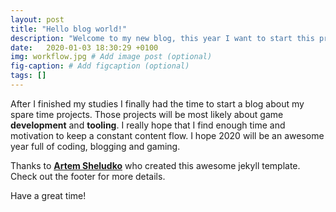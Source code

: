 ```yaml
---
layout: post
title: "Hello blog world!"
description: "Welcome to my new blog, this year I want to start this projects and keep the world up to date what I'm working on."
date:   2020-01-03 18:30:29 +0100
img: workflow.jpg # Add image post (optional)
fig-caption: # Add figcaption (optional)
tags: []
---
```


After I finished my studies I finally had the time to start a blog about my spare time projects. Those projects will be most likely about game **development** and **tooling**. I really hope that I find enough time and motivation to keep a constant content flow. I hope 2020 will be an awesome year full of coding, blogging and gaming.

Thanks to **[Artem Sheludko](https://www.patreon.com/artemsheludko)** who created this awesome jekyll template. Check out the footer for more details. 

Have a great time!